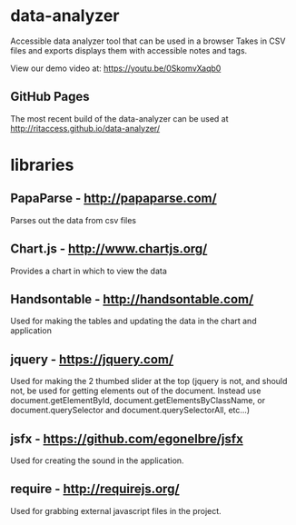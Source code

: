 # data-analyzer
Accessible data analyzer tool that can be used in a browser
Takes in CSV files and exports displays them with accessible notes and tags.

View our demo video at: https://youtu.be/0SkomvXaqb0

## GitHub Pages
The most recent build of the data-analyzer can be used at http://ritaccess.github.io/data-analyzer/

# libraries
## PapaParse - http://papaparse.com/
Parses out the data from csv files

## Chart.js - http://www.chartjs.org/
Provides a chart in which to view the data

## Handsontable - http://handsontable.com/
Used for making the tables and updating the data in the chart and application

## jquery - https://jquery.com/
Used for making the 2 thumbed slider at the top (jquery is not, and should not, be used for getting elements out of the document. Instead use document.getElementById, document.getElementsByClassName, or document.querySelector and document.querySelectorAll, etc...)

## jsfx - https://github.com/egonelbre/jsfx
Used for creating the sound in the application.

## require - http://requirejs.org/
Used for grabbing external javascript files in the project.
